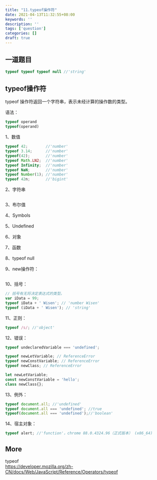 ```yaml
---
title: "11.typeof操作符"
date: 2021-04-13T11:32:55+08:00
keywords: ''
description: ''
tags: ['question']
categories: []
draft: true
---
```


## 一道题目

```javascript
typeof typeof typeof null //'string'
```

## typeof操作符

typeof 操作符返回一个字符串，表示未经计算的操作数的类型。

语法：
```javascript
typeof operand
typeof(operand)
```

1、数值

```javascript
typeof 42;        //'number'
typeof 3.14;      //'number'
typeof(42);       //'number'
typeof Math.LN2;  //'number'
typeof Infinity;  //'number'
typeof NaN;       //'number'
typeof Number(1); //'number'
typeof 42n;       //'bigint'
```

2、字符串

```javascript
```

3、布尔值

4、Symbols

5、Undefined

6、对象

7、函数

8、typeof null

9、new操作符：

```javascript
```

10、括号：

```javascript
// 括号有无将决定表达式的类型。
var iData = 99;
typeof iData + ' Wisen'; // 'number Wisen'
typeof (iData + ' Wisen'); // 'string'
```

11、正则：

```javascript
typeof /s/; //'object'
```

12、错误：

```javascript
typeof undeclaredVariable === 'undefined';

typeof newLetVariable; // ReferenceError
typeof newConstVariable; // ReferenceError
typeof newClass; // ReferenceError

let newLetVariable;
const newConstVariable = 'hello';
class newClass{};
```

13、例外：

```javascript
typeof document.all; //'undefined'
typeof document.all === 'undefined'; //true
typeof(document.all === 'undefined');//'boolean'
```

14、宿主对象：

```javascript
typeof alert; //'function'，chrome 88.0.4324.96（正式版本） (x86_64)
```

## More 

typeof  
https://developer.mozilla.org/zh-CN/docs/Web/JavaScript/Reference/Operators/typeof
